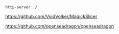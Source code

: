 ```
http-server ./
```

https://github.com/VoidVolker/MagickSlicer

https://github.com/openseadragon/openseadragon
